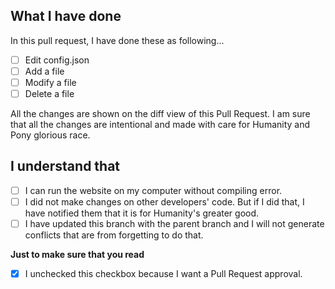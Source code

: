 ## What I have done
In this pull request, I have done these as following...

- [ ] Edit config.json
- [ ] Add a file
- [ ] Modify a file
- [ ] Delete a file

All the changes are shown on the diff view of this Pull Request.
I am sure that all the changes are intentional and made with care for Humanity and Pony glorious race.

## I understand that 

- [ ] I can run the website on my computer without compiling error.
- [ ] I did not make changes on other developers' code. But if I did that, I have notified them that it is for Humanity's greater good.
- [ ] I have updated this branch with the parent branch and I will not generate conflicts that are from forgetting to do that.

**Just to make sure that you read**
- [x] I unchecked this checkbox because I want a Pull Request approval.
